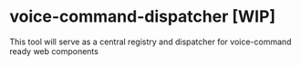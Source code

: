 # voice-command-dispatcher [WIP]
This tool will serve as a central registry and dispatcher for voice-command ready web components

